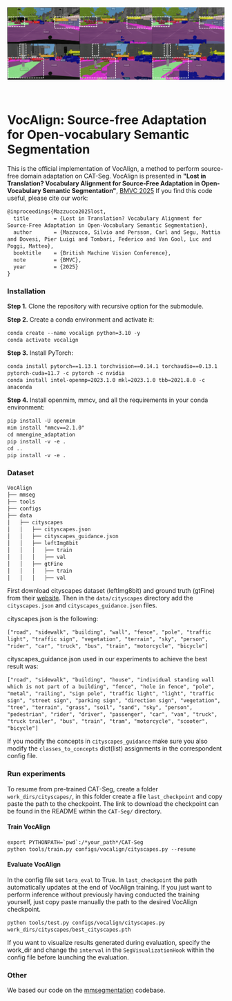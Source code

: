 <div align="center">
  <img src="resources/results.png"/>
  <div>&nbsp;</div>
  </div>
  <div>&nbsp;</div>

# VocAlign: Source-free Adaptation for Open-vocabulary Semantic Segmentation

This is the official implementation of VocAlign, a method to perform source-free domain adaptation on CAT-Seg. 
VocAlign is presented in **"Lost in Translation? Vocabulary Alignment for Source-Free Adaptation in Open-Vocabulary Semantic Segmentation"**, [BMVC 2025](https://bmvc2025.bmva.org/)
If you find this code useful, please cite our work:

```
@inproceedings{Mazzucco2025lost,
  title        = {Lost in Translation? Vocabulary Alignment for Source-Free Adaptation in Open-Vocabulary Semantic Segmentation},
  author       = {Mazzucco, Silvio and Persson, Carl and Segu, Mattia and Dovesi, Pier Luigi and Tombari, Federico and Van Gool, Luc and Poggi, Matteo},
  booktitle    = {British Machine Vision Conference},
  note         = {BMVC},
  year         = {2025}
}
```

### Installation

**Step 1.** Clone the repository with recursive option for the submodule.

**Step 2.** Create a conda environment and activate it:

```shell
conda create --name vocalign python=3.10 -y
conda activate vocalign
```

**Step 3.** Install PyTorch:

```shell
conda install pytorch==1.13.1 torchvision==0.14.1 torchaudio==0.13.1 pytorch-cuda=11.7 -c pytorch -c nvidia
conda install intel-openmp=2023.1.0 mkl=2023.1.0 tbb=2021.8.0 -c anaconda
```

**Step 4.** Install openmim, mmcv, and all the requirements in your conda environment:

```shell
pip install -U openmim
mim install "mmcv==2.1.0"
cd mmengine_adaptation
pip install -v -e .
cd ..
pip install -v -e .
```

### Dataset

```none
VocAlign
├── mmseg
├── tools
├── configs
├── data
│   ├── cityscapes
│   │   ├── cityscapes.json
│   │   ├── cityscapes_guidance.json
│   │   ├── leftImg8bit
│   │   │   ├── train
│   │   │   ├── val
│   │   ├── gtFine
│   │   │   ├── train
│   │   │   ├── val
```
First download cityscapes dataset (leftImg8bit) and ground truth (gtFine) from their [website](https://www.cityscapes-dataset.com/). 
Then in the `data/cityscapes` directory add the `cityscapes.json` and `cityscapes_guidance.json` files.

cityscapes.json is the following:

```none
["road", "sidewalk", "building", "wall", "fence", "pole", "traffic light", "traffic sign", "vegetation", "terrain", "sky", "person", "rider", "car", "truck", "bus", "train", "motorcycle", "bicycle"]
```

cityscapes_guidance.json used in our experiments to achieve the best result was:

```none
["road", "sidewalk", "building", "house", "individual standing wall which is not part of a building", "fence", "hole in fence", "pole", "metal", "railing", "sign pole", "traffic light", "light", "traffic sign", "street sign", "parking sign", "direction sign", "vegetation", "tree", "terrain", "grass", "soil", "sand", "sky", "person", "pedestrian", "rider", "driver", "passenger", "car", "van", "truck", "truck trailer", "bus", "train", "tram", "motorcycle", "scooter", "bicycle"]
```

If you modify the concepts in `cityscapes_guidance` make sure you also modify the `classes_to_concepts` dict(list) assignments in the correspondent config file.

### Run experiments
To resume from pre-trained CAT-Seg, create a folder `work_dirs/cityscapes/`, in this folder create a file `last_checkpoint` and copy paste the path to the checkpoint. The link to download the checkpoint can be found in the README within the `CAT-Seg/` directory.


#### Train VocAlign
```shell
export PYTHONPATH=`pwd`:/*your_path*/CAT-Seg
python tools/train.py configs/vocalign/cityscapes.py --resume
```

#### Evaluate VocAlign
In the config file set `lora_eval` to True. In `last_checkpoint` the path automatically updates at the end of VocAlign training. If you just want to perform inference without previously having conducted the training yourself, just copy paste manually the path to the desired VocAlign checkpoint.

```shell
python tools/test.py configs/vocalign/cityscapes.py work_dirs/cityscapes/best_cityscapes.pth
```

If you want to visualize results generated during evaluation, specify the work_dir and change the `interval` in the `SegVisualizationHook` within the config file before launching the evaluation.

### Other
We based our code on the [mmsegmentation](https://github.com/open-mmlab/mmsegmentation) codebase.
